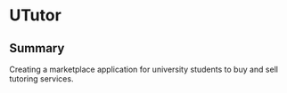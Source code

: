 # UTutor

## Summary

Creating a marketplace application for university students to buy and sell tutoring services.
